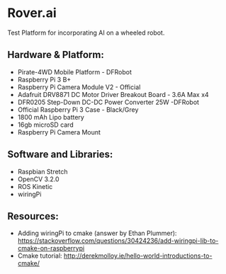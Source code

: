 # Rover.ai
Test Platform for incorporating AI on a wheeled robot.

## Hardware & Platform:
- Pirate-4WD Mobile Platform - DFRobot
- Raspberry Pi 3 B+
- Raspberry Pi Camera Module V2 - Official
- Adafruit DRV8871 DC Motor Driver Breakout Board - 3.6A Max x4
- DFR0205 Step-Down DC-DC Power Converter 25W -DFRobot
- Official Raspberry Pi 3 Case - Black/Grey
- 1800 mAh Lipo battery
- 16gb microSD card
- Raspberry Pi Camera Mount

## Software and Libraries:
- Raspbian Stretch
- OpenCV 3.2.0
- ROS Kinetic
- wiringPi


## Resources:
- Adding wiringPi to cmake (answer by Ethan Plummer): https://stackoverflow.com/questions/30424236/add-wiringpi-lib-to-cmake-on-raspberrypi
- Cmake tutorial: http://derekmolloy.ie/hello-world-introductions-to-cmake/
